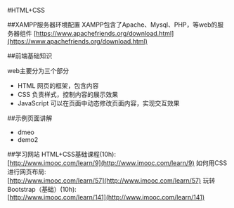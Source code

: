 #HTML+CSS

##XAMPP服务器环境配置
XAMPP包含了Apache、Mysql、PHP，等web的服务器组件
[https://www.apachefriends.org/download.html](https://www.apachefriends.org/download.html)

##前端基础知识

web主要分为三个部分

* HTML
网页的框架，包含内容
* CSS
负责样式，控制内容的展示效果
* JavaScript
可以在页面中动态修改页面内容，实现交互效果

##示例页面讲解
* dmeo
* demo2

##学习网站
HTML+CSS基础课程(10h):<br>[http://www.imooc.com/learn/9](http://www.imooc.com/learn/9)
如何用CSS进行网页布局:<br>[http://www.imooc.com/learn/57](http://www.imooc.com/learn/57)
玩转Bootstrap（基础）(10h):<br>[http://www.imooc.com/learn/141](http://www.imooc.com/learn/141)
